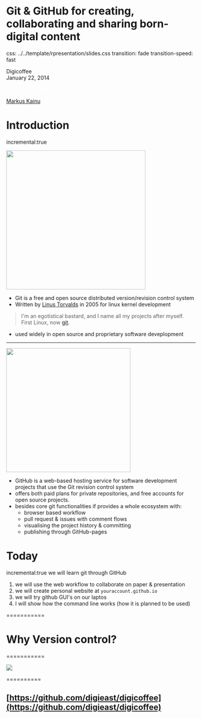 Git & GitHub for creating, collaborating and sharing born-digital content
==============
css: ../../template/rpresentation/slides.css
transition: fade
transition-speed: fast


Digicoffee </br>
January 22, 2014

<div class="github-fork-ribbon-wrapper right">
<div class="github-fork-ribbon">
<a href="https://github.com/muuankarski/git" style="color:white;">Fork me on GitHub</a>
</div>
</div>

<a href="http://markuskainu.fi">Markus Kainu</a></br>


<!-- ---| notes begin |--------------------------------

---------| notes end |-----------------------------  --> 

Introduction
==================
incremental:true


<a href="http://git-scm.com/">
<img src="http://git-scm.com/images/logos/1color-orange-lightbg@2x.png" width="370px"></img></a>

- Git is a free and open source distributed version/revision control system
- Written by [Linus Torvalds](https://github.com/torvalds) in 2005 for linux kernel development

> I'm an egotistical bastard, and I name all my projects after myself. First Linux, now [git](http://www.urbandictionary.com/define.php?term=git).

- used widely in open source and proprietary software deveplopment

***

<a href="http://github.com">
<img src="http://wptavern.com/wp-content/uploads/2013/10/github-logo.png" width="330px"></img></a>

- GitHub is a web-based hosting service for software development projects that use the Git revision control system
- offers both paid plans for private repositories, and free accounts for open source projects.
- besides core git functionalities if provides a whole ecosystem with:
    - browser based workflow
    - pull request & issues with comment flows
    - visualising the project history & committing
    - publishing through GitHub-pages



Today
===========
incremental:true
we will learn git through GitHub

1. we will use the web workflow to collaborate on paper & presentation
2. we will create personal website at `youraccount.github.io`
3. we will try github GUI's on our laptos
4. I will show how the command line works (how it is planned to be used)

===========
<h1>Why Version control?</h1>

===========

![](http://www.phdcomics.com/comics/archive/phd101212s.gif)


==========

[https://github.com/digieast/digicoffee](https://github.com/digieast/digicoffee)
----------
